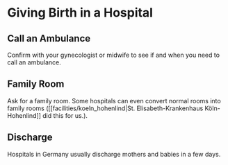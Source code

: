 # Giving Birth in a Hospital

## Call an Ambulance

Confirm with your gynecologist or midwife to see if and when you need to call an ambulance.

## Family Room

Ask for a family room. Some hospitals can even convert normal rooms into family rooms ([[facilities/koeln_hohenlind|St. Elisabeth-Krankenhaus Köln-Hohenlind]] did this for us.).

## Discharge

Hospitals in Germany usually discharge mothers and babies in a few days.
